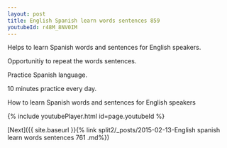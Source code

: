 ```yaml
---
layout: post
title: English Spanish learn words sentences 859 
youtubeId: r48M_8NV0IM
---
```

 
 
Helps to learn Spanish words and sentences for English speakers.

Opportunitiy to repeat the words sentences. 

Practice Spanish language. 
 
10 minutes practice every day. 
 
How to learn Spanish words and sentences for English speakers 
 
{% include youtubePlayer.html id=page.youtubeId %}
 
 
[Next]({{ site.baseurl }}{% link  split2/_posts/2015-02-13-English spanish learn words sentences 761 .md%})
 
